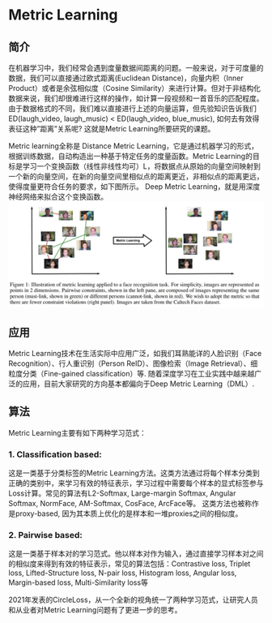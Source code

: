# Metric Learning

## 简介
   在机器学习中，我们经常会遇到度量数据间距离的问题。一般来说，对于可度量的数据，我们可以直接通过欧式距离(Euclidean Distance)，向量内积（Inner Product）或者是余弦相似度（Cosine Similarity）来进行计算。但对于非结构化数据来说，我们却很难进行这样的操作，如计算一段视频和一首音乐的匹配程度。由于数据格式的不同，我们难以直接进行上述的向量运算，但先验知识告诉我们ED(laugh_video, laugh_music) < ED(laugh_video, blue_music), 如何去有效得表征这种”距离”关系呢? 这就是Metric Learning所要研究的课题。
   
   Metric learning全称是 Distance Metric Learning，它是通过机器学习的形式，根据训练数据，自动构造出一种基于特定任务的度量函数。Metric Learning的目标是学习一个变换函数（线性非线性均可）L，将数据点从原始的向量空间映射到一个新的向量空间，在新的向量空间里相似点的距离更近，非相似点的距离更远，使得度量更符合任务的要求，如下图所示。 Deep Metric Learning，就是用深度神经网络来拟合这个变换函数。
![example](../images/b.jpg)


## 应用
   Metric Learning技术在生活实际中应用广泛，如我们耳熟能详的人脸识别（Face Recognition）、行人重识别（Person ReID）、图像检索（Image Retrieval）、细粒度分类（Fine-gained classification）等.  随着深度学习在工业实践中越来越广泛的应用，目前大家研究的方向基本都偏向于Deep Metric Learning（DML）.  

## 算法
   Metric Learning主要有如下两种学习范式：
### 1.	Classification based:  
   这是一类基于分类标签的Metric Learning方法。这类方法通过将每个样本分类到正确的类别中，来学习有效的特征表示，学习过程中需要每个样本的显式标签参与Loss计算。常见的算法有L2-Softmax, Large-margin Softmax, Angular Softmax, NormFace, AM-Softmax, CosFace, ArcFace等。 
   这类方法也被称作是proxy-based, 因为其本质上优化的是样本和一堆proxies之间的相似度。
### 2.	Pairwise based: 
   这是一类基于样本对的学习范式。他以样本对作为输入，通过直接学习样本对之间的相似度来得到有效的特征表示，常见的算法包括：Contrastive loss, Triplet loss, Lifted-Structure loss, N-pair loss, Histogram loss, Angular loss, Margin-based loss, Multi-Similarity loss等

2021年发表的CircleLoss，从一个全新的视角统一了两种学习范式，让研究人员和从业者对Metric Learning问题有了更进一步的思考。

